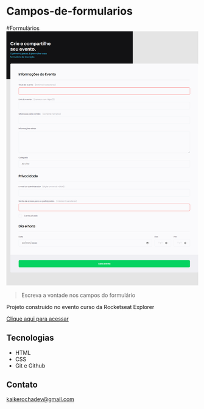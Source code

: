 # Campos-de-formularios
#Formulários 
![preview](./imgs/preview.png)
> Escreva a vontade nos campos do formulário

Projeto construido no evento curso da Rocketseat Explorer

[Clique aqui para acessar](https://campo-formularios.vercel.app/)


## Tecnologias

- HTML
- CSS
- Git e Github

## Contato

kaikerochadev@gmail.com
